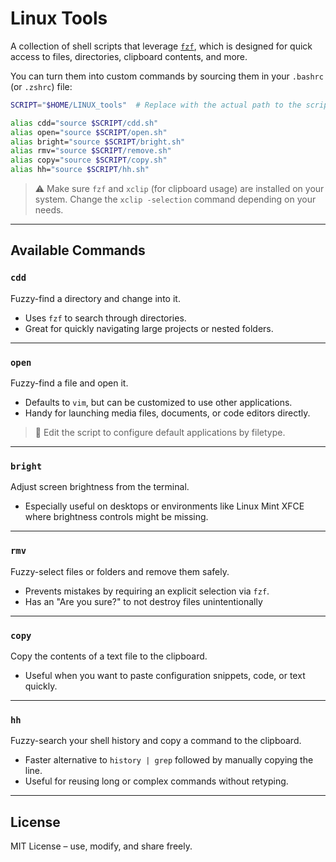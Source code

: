 # Linux Tools

A collection of shell scripts that leverage [`fzf`](https://github.com/junegunn/fzf), which is designed for quick access to files, directories, clipboard contents, and more.

You can turn them into custom commands by sourcing them in your `.bashrc` (or `.zshrc`) file:

```bash
SCRIPT="$HOME/LINUX_tools"  # Replace with the actual path to the script folder

alias cdd="source $SCRIPT/cdd.sh"
alias open="source $SCRIPT/open.sh"
alias bright="source $SCRIPT/bright.sh"
alias rmv="source $SCRIPT/remove.sh"
alias copy="source $SCRIPT/copy.sh"
alias hh="source $SCRIPT/hh.sh"
```

> ⚠️ Make sure `fzf` and `xclip` (for clipboard usage) are installed on your system.
> Change the `xclip -selection` command depending on your needs.

---

## Available Commands

### `cdd`

Fuzzy-find a directory and change into it.

* Uses `fzf` to search through directories.
* Great for quickly navigating large projects or nested folders.

---

### `open`

Fuzzy-find a file and open it.

* Defaults to `vim`, but can be customized to use other applications.
* Handy for launching media files, documents, or code editors directly.

> 🔧 Edit the script to configure default applications by filetype.

---

### `bright`

Adjust screen brightness from the terminal.

* Especially useful on desktops or environments like Linux Mint XFCE where brightness controls might be missing.


---

### `rmv`

Fuzzy-select files or folders and remove them safely.

* Prevents mistakes by requiring an explicit selection via `fzf`.
* Has an "Are you sure?" to not destroy files unintentionally


---

### `copy`

Copy the contents of a text file to the clipboard.

* Useful when you want to paste configuration snippets, code, or text quickly.

---

### `hh`

Fuzzy-search your shell history and copy a command to the clipboard.

* Faster alternative to `history | grep` followed by manually copying the line.
* Useful for reusing long or complex commands without retyping.

---

## License

MIT License – use, modify, and share freely.

